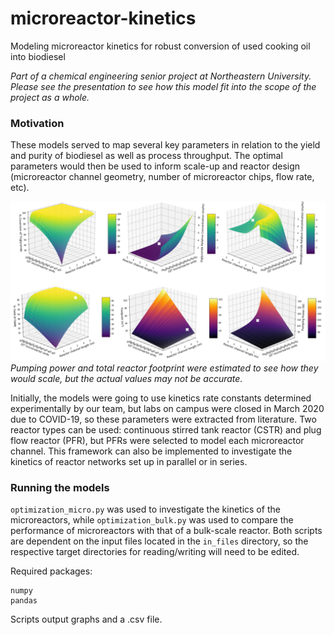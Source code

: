 # microreactor-kinetics
Modeling microreactor kinetics for robust conversion of used cooking oil into biodiesel

*Part of a chemical engineering senior project at Northeastern University. Please see the presentation to see how this model fit into the scope of the project as a whole.*

### Motivation
These models served to map several key parameters in relation to the yield and purity of biodiesel as well as process throughput. The optimal parameters would then be used to inform scale-up and reactor design (microreactor channel geometry, number of microreactor chips, flow rate, etc).

![Alt Text](summary.png)
*Pumping power and total reactor footprint were estimated to see how they would scale, but the actual values may not be accurate.*

Initially, the models were going to use kinetics rate constants determined experimentally by our team, but labs on campus were closed in March 2020 due to COVID-19, so these parameters were extracted from literature. Two reactor types can be used: continuous stirred tank reactor (CSTR) and plug flow reactor (PFR), but PFRs were selected to model each microreactor channel. This framework can also be implemented to investigate the kinetics of reactor networks set up in parallel or in series.

### Running the models
`optimization_micro.py` was used to investigate the kinetics of the microreactors, while `optimization_bulk.py` was used to compare the performance of microreactors with that of a bulk-scale reactor. Both scripts are dependent on the input files located in the `in_files` directory, so the respective target directories for reading/writing will need to be edited.

Required packages:
```
numpy
pandas
```
Scripts output graphs and a .csv file.
